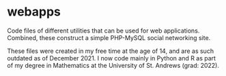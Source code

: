 webapps
=======

Code files of different utilities that can be used for web applications. Combined, these construct a simple PHP-MySQL social networking site. 

These files were created in my free time at the age of 14, and are as such outdated as of December 2021. 
I now code mainly in Python and R as part of my degree in Mathematics at the University of St. Andrews (grad: 2022).
